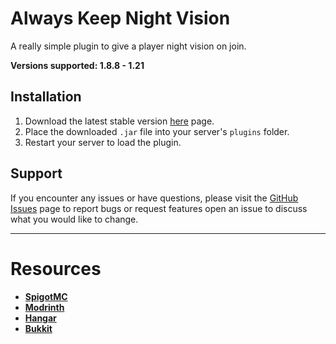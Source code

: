 # Always Keep Night Vision

A really simple plugin to give a player night vision on join.

**Versions supported: 1.8.8 - 1.21**

## Installation

1. Download the latest stable version [here]([https://modrinth.com/plugin/anv/version/latest](https://github.com/Lncvrt/AlwaysNightVision/releases/latest)) page.
2. Place the downloaded `.jar` file into your server's `plugins` folder.
3. Restart your server to load the plugin.

## Support

If you encounter any issues or have questions, please visit the [GitHub Issues](https://github.com/Lncvrt/AlwaysNightVision/issues) page to report bugs or request features open an issue to discuss what you would like to change.

---

# Resources
- **[SpigotMC](https://www.spigotmc.org/resources/alwaysnightvision.117478/)**
- **[Modrinth](https://modrinth.com/plugin/anv)**
- **[Hangar](https://hangar.papermc.io/Lncvrt/AlwaysNightVision)**
- **[Bukkit](https://dev.bukkit.org/projects/alwaysnightvision)**

